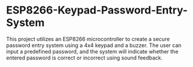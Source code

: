 # ESP8266-Keypad-Password-Entry-System
This project utilizes an ESP8266 microcontroller to create a secure password entry system using a 4x4 keypad and a buzzer. The user can input a predefined password, and the system will indicate whether the entered password is correct or incorrect using sound feedback.
